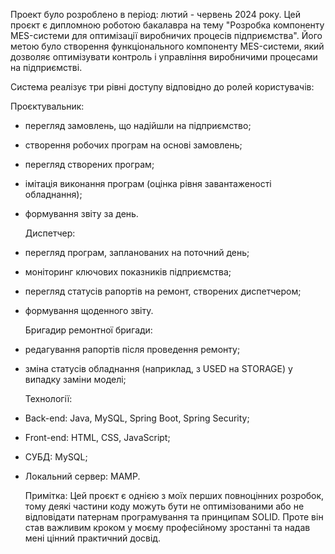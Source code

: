   Проект було розроблено в період: лютий - червень 2024 року.
  Цей проєкт є дипломною роботою бакалавра на тему "Розробка компоненту MES-системи для оптимізації виробничих процесів підприємства". 
Його метою було створення функціонального компоненту MES-системи, який дозволяє оптимізувати контроль і управління виробничими процесами на підприємстві.

  Система реалізує три рівні доступу відповідно до ролей користувачів:

  Проєктувальник:
- перегляд замовлень, що надійшли на підприємство;
- створення робочих програм на основі замовлень;
- перегляд створених програм;
- імітація виконання програм (оцінка рівня завантаженості обладнання);
- формування звіту за день.

  Диспетчер:
- перегляд програм, запланованих на поточний день;
- моніторинг ключових показників підприємства;
- перегляд статусів рапортів на ремонт, створених диспетчером;
- формування щоденного звіту.

  Бригадир ремонтної бригади:
- редагування рапортів після проведення ремонту;
- зміна статусів обладнання (наприклад, з USED на STORAGE) у випадку заміни моделі;

  Технології:
- Back-end: Java, MySQL, Spring Boot, Spring Security; 
- Front-end: HTML, CSS, JavaScript;
- СУБД: MySQL;
- Локальний сервер: MAMP.

  Примітка:
Цей проєкт є однією з моїх перших повноцінних розробок, тому деякі частини коду можуть бути не оптимізованими або не відповідати патернам програмування та принципам SOLID. 
Проте він став важливим кроком у моєму професійному зростанні та надав мені цінний практичний досвід.
